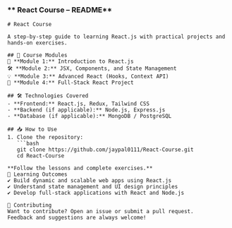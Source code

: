 ### ** React Course – README**  
```plaintext
# React Course

A step-by-step guide to learning React.js with practical projects and hands-on exercises.

## 🚀 Course Modules
📖 **Module 1:** Introduction to React.js  
🛠️ **Module 2:** JSX, Components, and State Management  
💡 **Module 3:** Advanced React (Hooks, Context API)  
🚀 **Module 4:** Full-Stack React Project  

## 🛠️ Technologies Covered
- **Frontend:** React.js, Redux, Tailwind CSS  
- **Backend (if applicable):** Node.js, Express.js  
- **Database (if applicable):** MongoDB / PostgreSQL  

## 📥 How to Use
1. Clone the repository:  
   ```bash
   git clone https://github.com/jaypal0111/React-Course.git
   cd React-Course

**Follow the lessons and complete exercises.**
🎯 Learning Outcomes
✔️ Build dynamic and scalable web apps using React.js
✔️ Understand state management and UI design principles
✔️ Develop full-stack applications with React and Node.js

🤝 Contributing
Want to contribute? Open an issue or submit a pull request.
Feedback and suggestions are always welcome!
